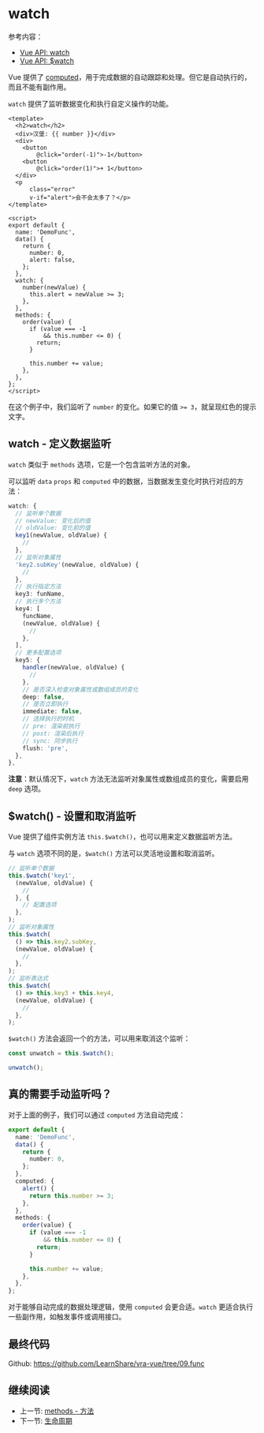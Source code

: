 # watch

参考内容：

+ [Vue API: watch](https://v3.cn.vuejs.org/api/options-data.html#watch)
+ [Vue API: $watch](https://v3.cn.vuejs.org/api/instance-methods.html#watch)

Vue 提供了 [computed](../data/computed)，用于完成数据的自动跟踪和处理。但它是自动执行的，而且不能有副作用。

`watch` 提供了监听数据变化和执行自定义操作的功能。

``` vue
<template>
  <h2>watch</h2>
  <div>汉堡: {{ number }}</div>
  <div>
    <button
        @click="order(-1)">-1</button>
    <button
        @click="order(1)">+ 1</button>
  </div>
  <p
      class="error"
      v-if="alert">会不会太多了？</p>
</template>

<script>
export default {
  name: 'DemoFunc',
  data() {
    return {
      number: 0,
      alert: false,
    };
  },
  watch: {
    number(newValue) {
      this.alert = newValue >= 3;
    },
  },
  methods: {
    order(value) {
      if (value === -1
          && this.number <= 0) {
        return;
      }

      this.number += value;
    },
  },
};
</script>
```

在这个例子中，我们监听了 `number` 的变化。如果它的值 `>= 3`，就呈现红色的提示文字。

## watch - 定义数据监听

`watch` 类似于 `methods` 选项，它是一个包含监听方法的对象。

可以监听 `data` `props` 和 `computed` 中的数据，当数据发生变化时执行对应的方法：

``` ts
watch: {
  // 监听单个数据
  // newValue: 变化后的值
  // oldValue: 变化前的值
  key1(newValue, oldValue) {
    //
  },
  // 监听对象属性
  'key2.subKey'(newValue, oldValue) {
    //
  },
  // 执行指定方法
  key3: funName,
  // 执行多个方法
  key4: [
    funcName,
    (newValue, oldValue) {
      //
    },
  ],
  // 更多配置选项
  key5: {
    handler(newValue, oldValue) {
      //
    },
    // 是否深入检查对象属性或数组成员的变化
    deep: false,
    // 是否立即执行
    immediate: false,
    // 选择执行的时机
    // pre: 渲染前执行
    // post: 渲染后执行
    // sync: 同步执行
    flush: 'pre',
  },
},
```

**注意**：默认情况下，`watch` 方法无法监听对象属性或数组成员的变化，需要启用 `deep` 选项。

## $watch() - 设置和取消监听

Vue 提供了组件实例方法 `this.$watch()`，也可以用来定义数据监听方法。

与 `watch` 选项不同的是，`$watch()` 方法可以灵活地设置和取消监听。

```js
// 监听单个数据
this.$watch('key1',
  (newValue, oldValue) {
    //
  }, {
    // 配置选项
  },
);
// 监听对象属性
this.$watch(
  () => this.key2.subKey,
  (newValue, oldValue) {
    //
  },
);
// 监听表达式
this.$watch(
  () => this.key3 + this.key4,
  (newValue, oldValue) {
    //
  },
);
```

`$watch()` 方法会返回一个的方法，可以用来取消这个监听：

```js
const unwatch = this.$watch();

unwatch();
```

## 真的需要手动监听吗？

对于上面的例子，我们可以通过 `computed` 方法自动完成：

``` ts
export default {
  name: 'DemoFunc',
  data() {
    return {
      number: 0,
    };
  },
  computed: {
    alert() {
      return this.number >= 3;
    },
  },
  methods: {
    order(value) {
      if (value === -1
          && this.number <= 0) {
        return;
      }

      this.number += value;
    },
  },
};
```

对于能够自动完成的数据处理逻辑，使用 `computed` 会更合适。`watch` 更适合执行一些副作用，如触发事件或调用接口。

## 最终代码

Github: <https://github.com/LearnShare/vra-vue/tree/09.func>

## 继续阅读

+ 上一节: [methods - 方法](./methods.md)
+ 下一节: [生命周期](./lifecycle.md)
